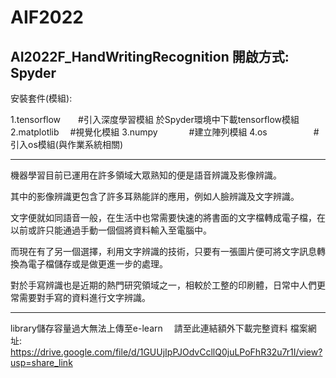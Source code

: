 # AIF2022
AI2022F_HandWritingRecognition
開啟方式: Spyder
--------------------------------------------------------------------
安裝套件(模組):

1.tensorflow　　#引入深度學習模組
  於Spyder環境中下載tensorflow模組
2.matplotlib 　#視覺化模組
3.numpy 　　　 #建立陣列模組
4.os 　　　　　#引入os模組(與作業系統相關)

--------------------------------------------------------------------

機器學習目前已運用在許多領域大眾熟知的便是語音辨識及影像辨識。

其中的影像辨識更包含了許多耳熟能詳的應用，例如人臉辨識及文字辨識。

文字便就如同語音一般，在生活中也常需要快速的將書面的文字檔轉成電子檔，在以前或許只能通過手動一個個將資料輸入至電腦中。

而現在有了另一個選擇，利用文字辨識的技術，只要有一張圖片便可將文字訊息轉換為電子檔儲存或是做更進一步的處理。

對於手寫辨識也是近期的熱門研究領域之一，相較於工整的印刷體，日常中人們更常需要對手寫的資料進行文字辨識。

--------------------------------------------------------------------

library儲存容量過大無法上傳至e-learn　 請至此連結額外下載完整資料
檔案網址:
https://drive.google.com/file/d/1GUUjIpPJOdvCcllQ0juLPoFhR32u7r1I/view?usp=share_link

